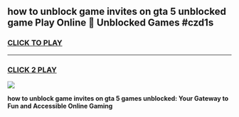 
## how to unblock game invites on gta 5 unblocked game Play Online 👋 Unblocked Games #czd1s
<h3>
<a href="https://premium.freeplayer.one?title=how_to_unblock_game_invites_on_gta_5&ref=21F">CLICK TO PLAY</a></h3>
<hr>

<h3>
<a href="https://premium.freeplayer.one?title=how_to_unblock_game_invites_on_gta_5&ref=21F">CLICK 2 PLAY</a>
  
</h3>

<a href="https://premium.freeplayer.one?title=how_to_unblock_game_invites_on_gta_5&ref=21F/"><img src="https://clearcache.store/games.png"></a>


**how to unblock game invites on gta 5 games unblocked: Your Gateway to Fun and Accessible Online Gaming**
